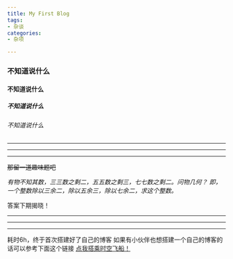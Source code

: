 ```yaml
---
title: My First Blog
tags: 
- 杂谈
categories:
- 杂项

---
```




### 不知道说什么
#### 不知道说什么
##### 不知道说什么
###### 不知道说什么

*****
*****
*****

~~那留一道趣味题吧~~

*有物不知其数，三三数之剩二，五五数之剩三，七七数之剩二。问物几何？*
*即，一个整数除以三余二，除以五余三，除以七余二，求这个整数。*

答案下期揭晓！

*****
*****
*****

耗时6h，终于首次搭建好了自己的博客
如果有小伙伴也想搭建一个自己的博客的话可以参考下面这个链接
[点我搭乘时空飞船！](https://www.yunyoujun.cn/share/how-to-build-your-site/)
